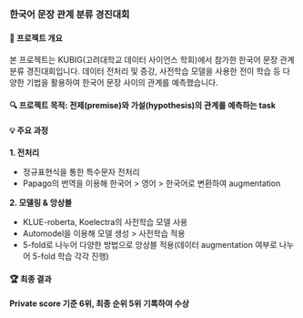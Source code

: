 ### 한국어 문장 관계 분류 경진대회

#### 📌 프로젝트 개요
본 프로젝트는 KUBIG(고려대학교 데이터 사이언스 학회)에서 참가한 한국어 문장 관계 분류 경진대회입니다. 데이터 전처리 및 증강, 사전학습 모델을 사용한 전이 학습 등 다양한 기법을 활용하여 한국어 문장 사이의 관계를 예측했습니다.

#### 🔍 프로젝트 목적: 전제(premise)와 가설(hypothesis)의 관계를 예측하는 task

#### 💡 주요 과정

**1. 전처리**
* 정규표현식을 통한 특수문자 전처리
* Papago의 번역을 이용해 한국어 > 영어 > 한국어로 변환하여 augmentation
  
**2. 모델링 & 앙상블**
* KLUE-roberta, Koelectra의 사전학습 모델 사용
* Automodel을 이용해 모델 생성 > 사전학습 적용
* 5-fold로 나누어 다양한 방법으로 앙상블 적용(데이터 augmentation 여부로 나누어 5-fold 학습 각각 진행)

 #### 🏆 최종 결과
 **Private score 기준 6위, 최종 순위 5위 기록하여 수상**
